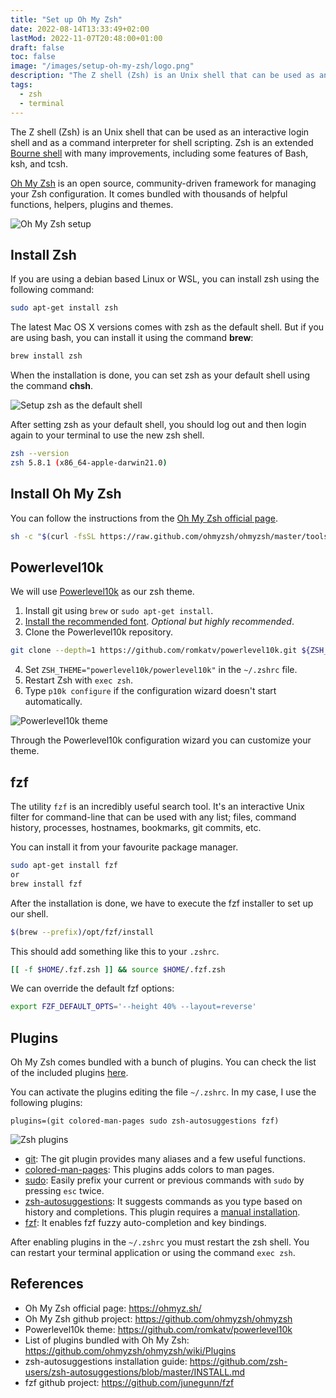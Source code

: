 ```yaml
---
title: "Set up Oh My Zsh"
date: 2022-08-14T13:33:49+02:00
lastMod: 2022-11-07T20:48:00+01:00
draft: false
toc: false
image: "/images/setup-oh-my-zsh/logo.png"
description: "The Z shell (Zsh) is an Unix shell that can be used as an interactive login shell and as a command interpreter for shell scripting."
tags:
  - zsh
  - terminal
---
```

The Z shell (Zsh) is an Unix shell that can be used as an interactive login shell and as a command interpreter for shell scripting. Zsh is an extended [Bourne shell](https://en.wikipedia.org/wiki/Bourne_shell) with many improvements, including some features of Bash, ksh, and tcsh.

[Oh My Zsh](https://ohmyz.sh/) is an open source, community-driven framework for managing your Zsh configuration. It comes bundled with thousands of helpful functions, helpers, plugins and themes.

![Oh My Zsh setup](/images/setup-oh-my-zsh/my-setup.png)

## Install Zsh

If you are using a debian based Linux or WSL, you can install zsh using the following command:

```bash
sudo apt-get install zsh
```

The latest Mac OS X versions comes with zsh as the default shell. But if you are using bash, you can install it using the command **brew**:

```bash
brew install zsh
```

When the installation is done, you can set zsh as your default shell using the command **chsh**.

![Setup zsh as the default shell](/images/setup-oh-my-zsh/change-to-zsh-on-mac.png#center)

After setting zsh as your default shell, you should log out and then login again to your terminal to use the new zsh shell.

```bash
zsh --version
zsh 5.8.1 (x86_64-apple-darwin21.0)
```

## Install Oh My Zsh

You can follow the instructions from the [Oh My Zsh official page](https://ohmyz.sh/#install).

```bash
sh -c "$(curl -fsSL https://raw.github.com/ohmyzsh/ohmyzsh/master/tools/install.sh)"
```

## Powerlevel10k

We will use [Powerlevel10k](https://github.com/romkatv/powerlevel10k) as our zsh theme.

1. Install git using `brew` or `sudo apt-get install`.
2. [Install the recommended font](https://github.com/romkatv/powerlevel10k#meslo-nerd-font-patched-for-powerlevel10k). *Optional but highly recommended*.
3. Clone the Powerlevel10k repository.
```bash
git clone --depth=1 https://github.com/romkatv/powerlevel10k.git ${ZSH_CUSTOM:-$HOME/.oh-my-zsh/custom}/themes/powerlevel10k
```
4. Set `ZSH_THEME="powerlevel10k/powerlevel10k"` in the `~/.zshrc` file.
5. Restart Zsh with `exec zsh`.
6. Type `p10k configure` if the configuration wizard doesn't start automatically.

![Powerlevel10k theme](/images/setup-oh-my-zsh/powerlevel10k.png#center)

Through the Powerlevel10k configuration wizard you can customize your theme.

## fzf

The utility `fzf` is an incredibly useful search tool. It's an interactive Unix filter for command-line that can be used with any list; files, command history, processes, hostnames, bookmarks, git commits, etc.

You can install it from your favourite package manager.

```bash
sudo apt-get install fzf
or
brew install fzf
```

After the installation is done, we have to execute the fzf installer to set up our shell.

```bash
$(brew --prefix)/opt/fzf/install
```

This should add something like this to your `.zshrc`.

```bash
[[ -f $HOME/.fzf.zsh ]] && source $HOME/.fzf.zsh
```

We can override the default fzf options:

```bash
export FZF_DEFAULT_OPTS='--height 40% --layout=reverse'
```

## Plugins

Oh My Zsh comes bundled with a bunch of plugins. You can check the list of the included plugins [here](https://github.com/ohmyzsh/ohmyzsh/wiki/Plugins).

You can activate the plugins editing the file `~/.zshrc`. In my case, I use the following plugins:

`plugins=(git colored-man-pages sudo zsh-autosuggestions fzf)`

![Zsh plugins](/images/setup-oh-my-zsh/zsh-plugins.png#center)

* [git](https://github.com/ohmyzsh/ohmyzsh/tree/master/plugins/git): The git plugin provides many aliases and a few useful functions.
* [colored-man-pages](https://github.com/ohmyzsh/ohmyzsh/tree/master/plugins/colored-man-pages): This plugins adds colors to man pages.
* [sudo](https://github.com/ohmyzsh/ohmyzsh/tree/master/plugins/sudo): Easily prefix your current or previous commands with `sudo` by pressing `esc` twice.
* [zsh-autosuggestions](https://github.com/zsh-users/zsh-autosuggestions/blob/master/INSTALL.md): It suggests commands as you type based on history and completions. This plugin requires a [manual installation](https://github.com/zsh-users/zsh-autosuggestions/blob/master/INSTALL.md).
* [fzf](https://github.com/ohmyzsh/ohmyzsh/tree/master/plugins/fzf): It enables fzf fuzzy auto-completion and key bindings.

After enabling plugins in the `~/.zshrc` you must restart the zsh shell. You can restart your terminal application or using the command `exec zsh`.

## References

* Oh My Zsh official page: https://ohmyz.sh/
* Oh My Zsh github project: https://github.com/ohmyzsh/ohmyzsh
* Powerlevel10k theme: https://github.com/romkatv/powerlevel10k
* List of plugins bundled with Oh My Zsh: https://github.com/ohmyzsh/ohmyzsh/wiki/Plugins
* zsh-autosuggestions installation guide: https://github.com/zsh-users/zsh-autosuggestions/blob/master/INSTALL.md
* fzf github project: https://github.com/junegunn/fzf